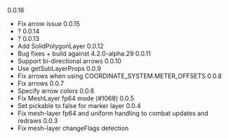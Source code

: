 0.0.16
- Fix arrow issue
0.0.15
- ?
0.0.14
- ?
0.0.13
- Add SolidPolygonLayer
0.0.12
- Bug fixes + build against 4.2.0-alpha.29
0.0.11
- Support bi-directional arrows
0.0.10
- Use getSubLayerProps
0.0.9
- Fix arrows when using COORDINATE_SYSTEM.METER_OFFSETS
0.0.8
- Fix arrows
0.0.7
- Specify arrow colors
0.0.6
- Fix MeshLayer fp64 mode (#1068)
0.0.5
- Set pickable to false for marker layer
0.0.4
- Fix mesh-layer fp64 and uniform handling to combat updates and redraws
0.0.3
- Fix mesh-layer changeFlags detection
